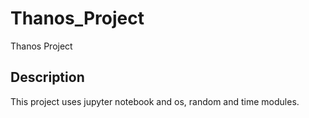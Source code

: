 # Thanos_Project
Thanos Project

## Description
This project uses jupyter notebook and os, random and time modules.
